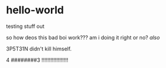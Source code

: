 # hello-world
testing stuff out

so how deos this bad boi work???
am i doing it right or no?
*also*

3P5T31N didn't kill himself.

$$$$$$$$4
########3
!!!!!!!!!!!!!!!!!!

